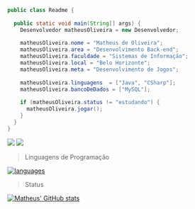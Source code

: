 ```java
public class Readme {
  
  public static void main(String[] args) {
    Desenvolvedor matheusOliveira = new Desenvolvedor;
    
    matheusOliveira.nome = "Matheus de Oliveira";
    matheusOliveira.area = "Desenvolvimento Back-end";
    matheusOliveira.faculdade = "Sistemas de Informação";
    matheusOliveira.local = "Belo Horizonte";
    matheusOliveira.meta = "Desenvolvimento de Jogos";
    
    matheusOliveira.linguagens  = ["Java", "CSharp"];
    matheusOliveira.bancoDeDados = ["MySQL"]; 
    
    if (matheusOliveira.status != "estudando") {
      matheusOliveira.jogar();
    }    
  }
}
```

<img src="https://img.shields.io/badge/-Gmail-FF0000?style=flat-square&labelColor=FF0000&logo=gmail&logoColor=white&link=mailto:matheus21oliveira@gmail.com" />
<img src="https://img.shields.io/badge/-Linkedin-0e76a8?style=flat-square&logo=Linkedin&logoColor=white&link=https://www.linkedin.com/in/matheus-de-oliveira/"/>

  

> Linguagens de Programação

  [![languages](https://github-readme-stats.vercel.app/api/top-langs/?username=Matheus21Oliveira&hide=html&CSS&layout=compact&theme=dark)](https://github.com/Matheus21Oliveira/)

  

> Status

  [![Matheus' GitHub stats](https://github-readme-stats.vercel.app/api?username=Matheus21Oliveira&theme=dark)](https://github.com/Matheus21Oliveira/github-readme-stats)

  

